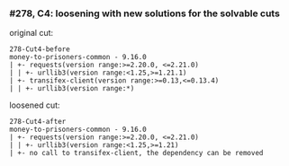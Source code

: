 ### #278, C4: loosening with new solutions for the solvable cuts
original cut:

```
278-Cut4-before
money-to-prisoners-common - 9.16.0
| +- requests(version range:>=2.20.0, <=2.21.0)
| | +- urllib3(version range:<1.25,>=1.21.1)
| +- transifex-client(version range:>=0.13,<=0.13.4)
| | +- urllib3(version range:*)
```




loosened cut:
```
278-Cut4-after
money-to-prisoners-common - 9.16.0
| +- requests(version range:>=2.20.0, <=2.21.0)
| | +- urllib3(version range:<1.25,>=1.21) 
| +- no call to transifex-client, the dependency can be removed
```


